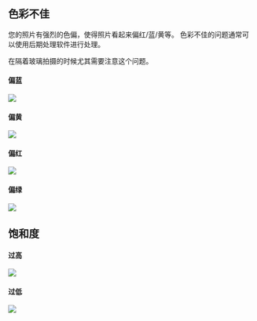 ## 色彩不佳
您的照片有强烈的色偏，使得照片看起来偏红/蓝/黄等。 
色彩不佳的问题通常可以使用后期处理软件进行处理。

在隔着玻璃拍摄的时候尤其需要注意这个问题。

#### 偏蓝
![](https://source.cdn.794td.cn/TOGA/guideline/image034.jpg)

#### 偏黄
![](https://source.cdn.794td.cn/TOGA/guideline/image035.jpg)

#### 偏红
![](https://source.cdn.794td.cn/TOGA/guideline/image036.jpg)

#### 偏绿
![](https://source.cdn.794td.cn/TOGA/guideline/image037.jpg)

## 饱和度
#### 过高
![](https://source.cdn.794td.cn/TOGA/guideline/image038.jpg)
#### 过低
![](https://source.cdn.794td.cn/TOGA/guideline/image039.jpg)
